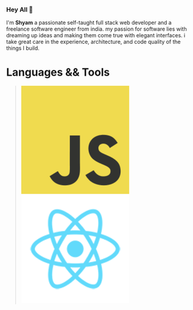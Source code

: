 ### Hey All 👋

<!--
**mshyam25/mshyam25** is a ✨ _special_ ✨ repository because its `README.md` (this file) appears on your GitHub profile.

Here are some ideas to get you started:

- 🔭 I’m currently working on ...
- 🌱 I’m currently learning ...
- 👯 I’m looking to collaborate on ...
- 🤔 I’m looking for help with ...
- 💬 Ask me about ...
- 📫 How to reach me: ...
- 😄 Pronouns: ...
- ⚡ Fun fact: ...
-->

I'm **Shyam** a passionate self-taught full stack web developer and a freelance software engineer from india. my passion for software lies with dreaming up ideas and making them come true with elegant interfaces. i take great care in the experience, architecture, and code quality of the things I build.

# Languages && Tools

> ![Image](https://raw.githubusercontent.com/github/explore/80688e429a7d4ef2fca1e82350fe8e3517d3494d/topics/javascript/javascript.png)
> ![Image](https://raw.githubusercontent.com/github/explore/80688e429a7d4ef2fca1e82350fe8e3517d3494d/topics/react/react.png)

